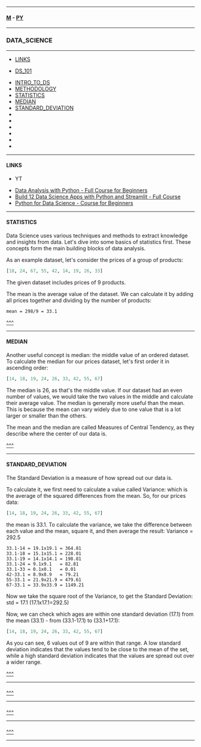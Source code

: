 
---

#### [M](https://github.com/ttltrk/TTT/blob/master/menu.md) - [PY](https://github.com/ttltrk/TTT/blob/master/PY/PY.md)

---

### DATA_SCIENCE

---

* [LINKS](#LINKS)
- [DS_101](https://github.com/ttltrk/TTT/blob/master/PY/PACKAGES/DATA_SCIENCE/DS_101/DS_101.md)
* [INTRO_TO_DS](https://github.com/ttltrk/TTT/blob/master/PY/PACKAGES/DATA_SCIENCE/INTRO_TO_DS/INTRO_TO_DS.md)
* [METHODOLOGY](https://github.com/ttltrk/TTT/blob/master/PY/PACKAGES/DATA_SCIENCE/METHODOLOGY/METHODOLOGY.md)
* [STATISTICS](#STATISTICS)
* [MEDIAN](#MEDIAN)
* [STANDARD_DEVIATION](#STANDARD_DEVIATION)
* [](#)
* [](#)
* [](#)
* [](#)
* [](#)
* [](#)

---

#### LINKS

- YT

* [Data Analysis with Python - Full Course for Beginners](https://www.youtube.com/watch?v=r-uOLxNrNk8&t=36s)
* [Build 12 Data Science Apps with Python and Streamlit - Full Course](https://www.youtube.com/watch?v=JwSS70SZdyM)
* [Python for Data Science - Course for Beginners](https://www.youtube.com/watch?v=LHBE6Q9XlzI&t=7s)

---

#### STATISTICS

Data Science uses various techniques and methods to extract knowledge and insights from data.
Let's dive into some basics of statistics first. These concepts form the main building blocks of data analysis.

As an example dataset, let's consider the prices of a group of products:

```py
[18, 24, 67, 55, 42, 14, 19, 26, 33]
```

The given dataset includes prices of 9 products.

The mean is the average value of the dataset. We can calculate it by adding all prices together and dividing by the number of products:

```
mean = 298/9 = 33.1
```

[^^^](#DATA_SCIENCE)

---

#### MEDIAN

Another useful concept is median: the middle value of an ordered dataset.
To calculate the median for our prices dataset, let's first order it in ascending order:

```py
[14, 18, 19, 24, 26, 33, 42, 55, 67]  
```

The median is 26, as that's the middle value.
If our dataset had an even number of values, we would take the two values in the middle and calculate their average value.
The median is generally more useful than the mean. This is because the mean can vary widely due to one value that is a lot larger or smaller than the others.

The mean and the median are called
Measures of Central Tendency, as they describe where the center of our data is.


[^^^](#DATA_SCIENCE)

---

#### STANDARD_DEVIATION

The Standard Deviation is a measure of how spread out our data is.

To calculate it, we first need to calculate a value called Variance: which is the average of the squared differences from the mean.
So, for our prices data:

```py
[14, 18, 19, 24, 26, 33, 42, 55, 67]
```

the mean is 33.1. To calculate the variance, we take the difference between each value and the mean, square it, and then average the result: Variance = 292.5

```
33.1-14 = 19.1x19.1 = 364.81
33.1-18 = 15.1x15.1 = 228.01
33.1-19 = 14.1x14.1 = 198.81
33.1-24 = 9.1x9.1   = 82.81
33.1-33 = 0.1x0.1   = 0.01
42-33.1 = 8.9x8.9   = 79.21
55-33.1 = 21.9x21.9 = 479.61
67-33.1 = 33.9x33.9 = 1149.21
```
Now we take the square root of the Variance, to get the Standard Deviation: std = 17.1 (17.1x17.1=292.5)

Now, we can check which ages are within one standard deviation (17.1) from the mean (33.1) - from (33.1-17.1) to (33.1+17.1):

```py
[14, 18, 19, 24, 26, 33, 42, 55, 67]
```

As you can see, 6 values out of 9 are within that range.
A low standard deviation indicates that the values tend to be close to the mean of the set, while a high standard deviation indicates that the values are spread out over a wider range.

[^^^](#DATA_SCIENCE)

---

####



[^^^](#DATA_SCIENCE)

---

####



[^^^](#DATA_SCIENCE)

---

####



[^^^](#DATA_SCIENCE)

---
